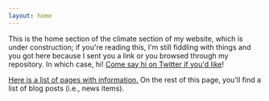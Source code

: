 ```yaml
---
layout: home
---
```


This is the home section of the climate section of my website, which is under construction; if you're reading this, I'm still fiddling with things and you got here because I sent you a link or you browsed through my repository.
In which case, hi! [Come say hi on Twitter if you'd like](https://twitter.com/namnatulco/)!


<a class="page-link" href="{{ site.baseurl }}{% link pages/page-overview.md %}">Here is a list of pages with information.</a>
On the rest of this page, you'll find a list of blog posts (i.e., news items).

